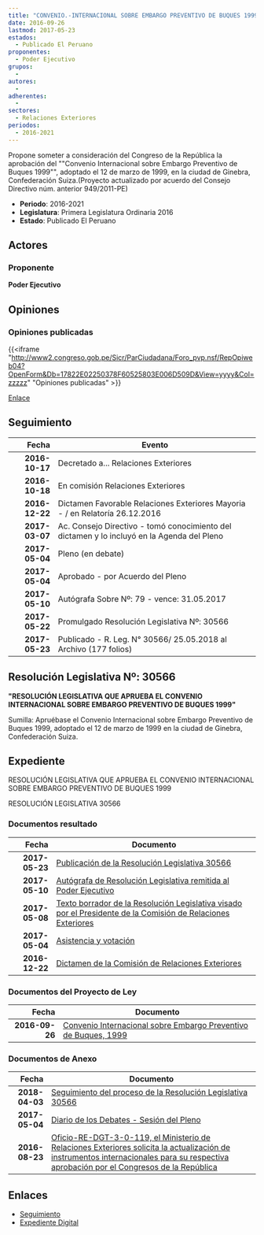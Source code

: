```yaml
---
title: "CONVENIO.-INTERNACIONAL SOBRE EMBARGO PREVENTIVO DE BUQUES 1999"
date: 2016-09-26
lastmod: 2017-05-23
estados: 
  - Publicado El Peruano
proponentes: 
  - Poder Ejecutivo
grupos: 
  - 
autores: 
  - 
adherentes: 
  - 
sectores: 
  - Relaciones Exteriores
periodos: 
  - 2016-2021
---
```


Propone someter a consideración del Congreso de la República la aprobación del ""Convenio Internacional sobre Embargo Preventivo de Buques 1999"", adoptado el 12 de marzo de 1999, en la ciudad de Ginebra, Confederación Suiza.(Proyecto actualizado por acuerdo del Consejo Directivo núm. anterior 949/2011-PE)

- **Periodo**: 2016-2021
- **Legislatura**: Primera Legislatura Ordinaria 2016
- **Estado**: Publicado El Peruano

## Actores

### Proponente

**Poder Ejecutivo**


## Opiniones

### Opiniones publicadas

{{<iframe "http://www2.congreso.gob.pe/Sicr/ParCiudadana/Foro_pvp.nsf/RepOpiweb04?OpenForm&Db=17822E02250378F60525803E006D509D&View=yyyy&Col=zzzzz" "Opiniones publicadas" >}}

[Enlace](http://www2.congreso.gob.pe/Sicr/ParCiudadana/Foro_pvp.nsf/RepOpiweb04?OpenForm&Db=17822E02250378F60525803E006D509D&View=yyyy&Col=zzzzz)

## Seguimiento

| Fecha | Evento |
|------:|--------|
| **2016-10-17** | Decretado a... Relaciones Exteriores|
| **2016-10-18** | En comisión Relaciones Exteriores|
| **2016-12-22** | Dictamen Favorable Relaciones Exteriores Mayoria - / en Relatoría 26.12.2016|
| **2017-03-07** | Ac. Consejo Directivo - tomó conocimiento del dictamen y lo incluyó en la Agenda del Pleno|
| **2017-05-04** | Pleno (en debate)|
| **2017-05-04** | Aprobado - por Acuerdo del Pleno|
| **2017-05-10** | Autógrafa Sobre Nº: 79 - vence: 31.05.2017|
| **2017-05-22** | Promulgado Resolución Legislativa Nº: 30566|
| **2017-05-23** | Publicado - R. Leg. N° 30566/ 25.05.2018 al Archivo (177 folios)|

## Resolución Legislativa Nº: 30566

**"RESOLUCIÓN LEGISLATIVA QUE APRUEBA EL CONVENIO INTERNACIONAL SOBRE EMBARGO PREVENTIVO DE BUQUES 1999"**

Sumilla: Apruébase el Convenio Internacional sobre Embargo Preventivo de Buques 1999, adoptado el 12 de marzo de 1999 en la ciudad de Ginebra, Confederación Suiza.


## Expediente

RESOLUCIÓN LEGISLATIVA QUE APRUEBA EL CONVENIO INTERNACIONAL SOBRE EMBARGO PREVENTIVO DE BUQUES 1999

RESOLUCIÓN LEGISLATIVA 30566


### Documentos resultado

| Fecha | Documento |
|------:|--------|
| **2017-05-23** | [Publicación de la Resolución Legislativa 30566](http://www.leyes.congreso.gob.pe/Documentos/2016_2021/ADLP/Normas_Legales/30566-RLG.pdf) |
| **2017-05-10** | [Autógrafa de Resolución Legislativa remitida al Poder Ejecutivo](http://www.leyes.congreso.gob.pe/Documentos/2016_2021/Autografas/Ley_y_de_Resolucion_Legislativa/AU0029720170510.pdf) |
| **2017-05-08** | [Texto borrador de la Resolución Legislativa visado por el Presidente de la Comisión de Relaciones Exteriores](http://www.leyes.congreso.gob.pe/Documentos/2016_2021/Texto_Borrador_de_Autografa/BAU0029720170508.PDF) |
| **2017-05-04** | [Asistencia y votación](http://www.leyes.congreso.gob.pe/Documentos/2016_2021/Asistencia_y_Votacion/Proyectos_de_Ley/AV0029720170504.PDF) |
| **2016-12-22** | [Dictamen de la Comisión de Relaciones Exteriores](http://www.leyes.congreso.gob.pe/Documentos/2016_2021/Dictamenes/Proyectos_de_Ley/00297DC20MAY20161222.pdf) |

### Documentos del Proyecto de Ley

| Fecha | Documento |
|------:|--------|
| **2016-09-26** | [Convenio Internacional sobre Embargo Preventivo de Buques, 1999](http://www.leyes.congreso.gob.pe/Documentos/2016_2021/Proyectos_de_Ley_y_de_Resoluciones_Legislativas/PL0029720160926.pdf) |

### Documentos de Anexo

| Fecha | Documento |
|------:|--------|
| **2018-04-03** | [Seguimiento del proceso de la Resolución Legislativa 30566](http://www.leyes.congreso.gob.pe/Documentos/2016_2021/Seguimiento_de_Proyectos_de_Ley/00297PL20180403.PDF) |
| **2017-05-04** | [Diario de los Debates - Sesión del Pleno](http://www.leyes.congreso.gob.pe/Documentos/2016_2021/ADLP/Diario_Debates/30566_DD.pdf) |
| **2016-08-23** | [Oficio-RE-DGT-3-0-119, el Ministerio de Relaciones Exteriores solicita la actualización de instrumentos internacionales para su respectiva aprobación por el Congresos de la República](http://www.leyes.congreso.gob.pe/Documentos/2016_2021/Oficios/Otras_Instituciones/OF-RE-DGT-3-0-119.PDF) |

## Enlaces 

- [Seguimiento](http://www2.congreso.gob.pehttp://www2.congreso.gob.pe/Sicr/TraDocEstProc/CLProLey2016.nsf/f7fff46988ca05b1052578e100829cc7/8f09b036086ce0960525803b006b78c0?OpenDocument)
- [Expediente Digital](http://www2.congreso.gob.pehttp://www2.congreso.gob.pe/Sicr/TraDocEstProc/CLProLey2016.nsf/f7fff46988ca05b1052578e100829cc7/8f09b036086ce0960525803b006b78c0?OpenDocument&Click=05257FB7005EB655.eb71d0cf91d8294e05256cdf006b5706/$Body/0.1C6C)
